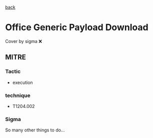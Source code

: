 [back](../index.md)
# Office Generic Payload Download
Cover by sigma :x: 

## MITRE
### Tactic
  - execution

### technique
  - T1204.002

### Sigma

 So many other things to do...